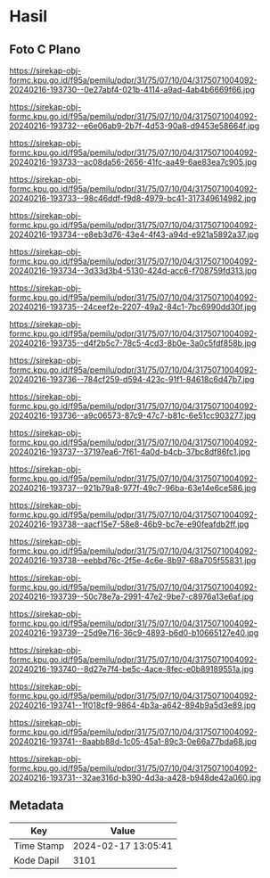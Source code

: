 # Hasil

## Foto C Plano

https://sirekap-obj-formc.kpu.go.id/f95a/pemilu/pdpr/31/75/07/10/04/3175071004092-20240216-193730--0e27abf4-021b-4114-a9ad-4ab4b6669f66.jpg

https://sirekap-obj-formc.kpu.go.id/f95a/pemilu/pdpr/31/75/07/10/04/3175071004092-20240216-193732--e6e06ab9-2b7f-4d53-90a8-d9453e58664f.jpg

https://sirekap-obj-formc.kpu.go.id/f95a/pemilu/pdpr/31/75/07/10/04/3175071004092-20240216-193733--ac08da56-2656-41fc-aa49-6ae83ea7c905.jpg

https://sirekap-obj-formc.kpu.go.id/f95a/pemilu/pdpr/31/75/07/10/04/3175071004092-20240216-193733--98c46ddf-f9d8-4979-bc41-317349614982.jpg

https://sirekap-obj-formc.kpu.go.id/f95a/pemilu/pdpr/31/75/07/10/04/3175071004092-20240216-193734--e8eb3d76-43e4-4f43-a94d-e921a5892a37.jpg

https://sirekap-obj-formc.kpu.go.id/f95a/pemilu/pdpr/31/75/07/10/04/3175071004092-20240216-193734--3d33d3b4-5130-424d-acc6-f708759fd313.jpg

https://sirekap-obj-formc.kpu.go.id/f95a/pemilu/pdpr/31/75/07/10/04/3175071004092-20240216-193735--24ceef2e-2207-49a2-84c1-7bc6990dd30f.jpg

https://sirekap-obj-formc.kpu.go.id/f95a/pemilu/pdpr/31/75/07/10/04/3175071004092-20240216-193735--d4f2b5c7-78c5-4cd3-8b0e-3a0c5fdf858b.jpg

https://sirekap-obj-formc.kpu.go.id/f95a/pemilu/pdpr/31/75/07/10/04/3175071004092-20240216-193736--784cf259-d594-423c-91f1-84618c6d47b7.jpg

https://sirekap-obj-formc.kpu.go.id/f95a/pemilu/pdpr/31/75/07/10/04/3175071004092-20240216-193736--a9c06573-87c9-47c7-b81c-6e51cc903277.jpg

https://sirekap-obj-formc.kpu.go.id/f95a/pemilu/pdpr/31/75/07/10/04/3175071004092-20240216-193737--37197ea6-7f61-4a0d-b4cb-37bc8df86fc1.jpg

https://sirekap-obj-formc.kpu.go.id/f95a/pemilu/pdpr/31/75/07/10/04/3175071004092-20240216-193737--921b79a8-977f-49c7-96ba-63e14e6ce586.jpg

https://sirekap-obj-formc.kpu.go.id/f95a/pemilu/pdpr/31/75/07/10/04/3175071004092-20240216-193738--aacf15e7-58e8-46b9-bc7e-e90feafdb2ff.jpg

https://sirekap-obj-formc.kpu.go.id/f95a/pemilu/pdpr/31/75/07/10/04/3175071004092-20240216-193738--eebbd76c-2f5e-4c6e-8b97-68a705f55831.jpg

https://sirekap-obj-formc.kpu.go.id/f95a/pemilu/pdpr/31/75/07/10/04/3175071004092-20240216-193739--50c78e7a-2991-47e2-9be7-c8976a13e6af.jpg

https://sirekap-obj-formc.kpu.go.id/f95a/pemilu/pdpr/31/75/07/10/04/3175071004092-20240216-193739--25d9e716-36c9-4893-b6d0-b10665127e40.jpg

https://sirekap-obj-formc.kpu.go.id/f95a/pemilu/pdpr/31/75/07/10/04/3175071004092-20240216-193740--8d27e7f4-be5c-4ace-8fec-e0b89189551a.jpg

https://sirekap-obj-formc.kpu.go.id/f95a/pemilu/pdpr/31/75/07/10/04/3175071004092-20240216-193741--1f018cf9-9864-4b3a-a642-894b9a5d3e89.jpg

https://sirekap-obj-formc.kpu.go.id/f95a/pemilu/pdpr/31/75/07/10/04/3175071004092-20240216-193741--8aabb88d-1c05-45a1-89c3-0e66a77bda68.jpg

https://sirekap-obj-formc.kpu.go.id/f95a/pemilu/pdpr/31/75/07/10/04/3175071004092-20240216-193731--32ae316d-b390-4d3a-a428-b948de42a060.jpg


## Metadata

| Key        | Value               |
| ---------- | ------------------- |
| Time Stamp | 2024-02-17 13:05:41 |
| Kode Dapil | 3101                |



